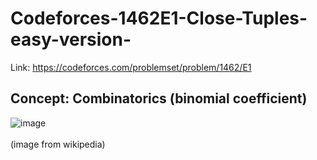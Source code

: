 # Codeforces-1462E1-Close-Tuples-easy-version-
Link: https://codeforces.com/problemset/problem/1462/E1
## Concept: Combinatorics (binomial coefficient)
![image](https://user-images.githubusercontent.com/51401355/233766977-a03f770c-8dd2-4e18-8db7-076909e9dc53.png)
<br></br>
(image from wikipedia)
